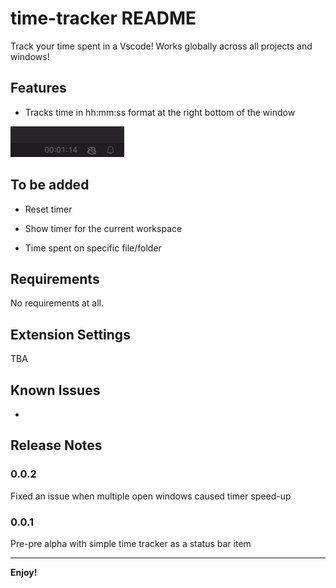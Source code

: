 # time-tracker README

Track your time spent in a Vscode! Works globally across all projects and windows!

## Features

- Tracks time in hh:mm:ss format at the right bottom of the window

![Image](https://github.com/h0pped/time-tracker-vsix/blob/main/images/statusBar.png?raw=true)

## To be added

- Reset timer

- Show timer for the current workspace

- Time spent on specific file/folder

## Requirements

No requirements at all.

## Extension Settings

TBA

## Known Issues

-

## Release Notes

### 0.0.2

Fixed an issue when multiple open windows caused timer speed-up

### 0.0.1

Pre-pre alpha with simple time tracker as a status bar item

---

**Enjoy!**
